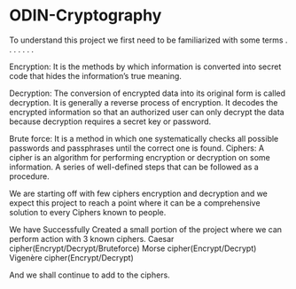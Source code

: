 # ODIN-Cryptography
To understand this  project we first need to be familiarized with some terms . . . . . . . 

Encryption: It is the methods by which information is converted into secret code that  hides the information’s true meaning. 

Decryption: The conversion of encrypted data into its original form is called decryption.  It is generally a reverse process of encryption. It decodes the encrypted information so  that an authorized user can only decrypt the data because decryption requires a secret  key or password. 

Brute force: It is a method in which one systematically checks all possible passwords and  passphrases until the correct one is found. 
Ciphers: A cipher is an algorithm for performing encryption or decryption on some  information. A series of well-defined steps that can be followed as a procedure. 

We are starting off with few ciphers encryption and decryption and we expect this project to reach a point where it can be a comprehensive solution to every Ciphers known to people.

We have Successfully Created a small portion of the project where we can perform action with 3 known ciphers.
Caesar cipher(Encrypt/Decrypt/Bruteforce)
Morse cipher(Encrypt/Decrypt)
Vigenère cipher(Encrypt/Decrypt)

And we shall continue to add to the ciphers.
